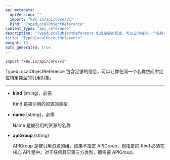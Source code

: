 ```yaml
---
api_metadata:
  apiVersion: ""
  import: "k8s.io/api/core/v1"
  kind: "TypedLocalObjectReference"
content_type: "api_reference"
description: "TypedLocalObjectReference 包含足够的信息，可以让你在同一个名称空间中定位指定类型的引用对象。"
title: "TypedLocalObjectReference"
weight: 13
auto_generated: true
---
```





`import "k8s.io/api/core/v1"`


TypedLocalObjectReference 包含足够的信息，可以让你在同一个名称空间中定位特定类型的引用对象。

<hr>

- **kind** (string)，必需

  Kind 是被引用的资源的类型

- **name** (string)，必需

  Name 是被引用的资源的名称

- **apiGroup** (string)

  APIGroup 是被引用资源的组。如果不指定 APIGroup，则指定的 Kind 必须在核心 API 组中。对于任何其它第三方类型，都需要 APIGroup。





